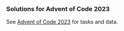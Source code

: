 ### Solutions for Advent of Code 2023

See [Advent of Code 2023](https://adventofcode.com/2023) for tasks and data.
